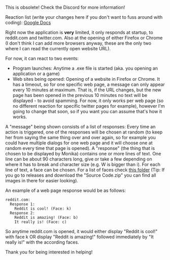 This is obsolete! Check the Discord for more information!

Reaction list (write your changes here if you don't want to fuss around with coding): [Google Docs](https://docs.google.com/spreadsheets/d/15sn7eXO8EApV1Cd6A7wijCD12pzQrBr8Oxf5oToONPE/edit?usp=sharing)

Right now the application is **very** limited, it only responds at startup, to reddit.com and twitter.com. Also at the opening of either Firefox or Chrome (I don't think I can add more browsers anyway, these are the only two where I can read the currently open website URL).

For now, it can react to two events:

- Program launches: Anytime a .exe file is started (aka. you opening an application or a game)
- Web sites being opened: Opening of a website in Firefox or Chrome. It has a timeout, so for one specific web page, a message can only appear every 10 minutes at maximum. That is, if the URL changes, but the new page has been opened in the previous 10 minutes no text will be displayed - to avoid spamming. For now, it only works per web page (so no different reaction for specific twitter pages for example), however I'm going to change that soon, so if you want you can assume that's how it works.

A "message" being shown consists of a list of responses: Every time an action is triggered, one of the responses will be chosen at random (to keep her from saying the same thing over and over again, so for example you could have multiple dialogs for one web page and it will choose one at random every time that page is opened). A "response" (the thing that is chosen to be displayed by Monika) contains one or more lines of text. One line can be about 90 characters long, give or take a few depending on where it has to break and character size (e.g. W is bigger than i). For each line of text, a face can be chosen. For a list of faces check [this folder](https://github.com/PiMaker/MonikAI/tree/master/MonikAI/monika) (Tip: If you go to releases and download the "Source Code.zip" you can find all images in there for easier looking).

An example of a web page response would be as follows:
```
reddit.com:
  Response 1:
    Reddit is cool! (Face: k)
  Response 2:
    Reddit is amazing! (Face: b)
    It really is! (Face: c)
```

So anytime reddit.com is opened, it would either display "Reddit is cool!" with face k OR display "Reddit is amazing!" followed immediately by "It really is!" with the according faces.

Thank you for being interested in helping!
